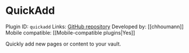 # QuickAdd

Plugin ID: `quickadd`
Links: [GitHub repository](https://github.com/chhoumann/quickadd)
Developed by: [[chhoumann]]
Mobile compatible: [[Mobile-compatible plugins|Yes]]

Quickly add new pages or content to your vault.
